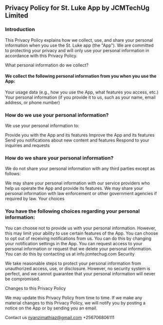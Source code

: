 ## Privacy Policy for St. Luke App by JCMTechUg Limited

### Introduction

This Privacy Policy explains how we collect, use, and share your personal information when you use the St. Luke app (the "App"). We are committed to protecting your privacy and will only use your personal information in accordance with this Privacy Policy.

What personal information do we collect?

#### We collect the following personal information from you when you use the App:

Your usage data (e.g., how you use the App, what features you access, etc.)
Your personal information (if you provide it to us, such as your name, email address, or phone number)

### How do we use your personal information?

We use your personal information to:

Provide you with the App and its features
Improve the App and its features
Send you notifications about new content and features
Respond to your inquiries and requests

### How do we share your personal information?

We do not share your personal information with any third parties except as follows:

We may share your personal information with our service providers who help us operate the App and provide its features.
We may share your personal information with law enforcement or other government agencies if required by law.
Your choices

### You have the following choices regarding your personal information:

You can choose not to provide us with your personal information. However, this may limit your ability to use certain features of the App.
You can choose to opt out of receiving notifications from us. You can do this by changing your notification settings in the App.
You can request access to your personal information or request that we delete your personal information. You can do this by contacting us at info.jcmtechug.com
Security

We take reasonable steps to protect your personal information from unauthorized access, use, or disclosure. However, no security system is perfect, and we cannot guarantee that your personal information will never be compromised.

Changes to this Privacy Policy

We may update this Privacy Policy from time to time. If we make any material changes to this Privacy Policy, we will notify you by posting a notice on the App or by sending you an email.

Contact us
nyanzimathiaz@gmail.com
+256706806111
